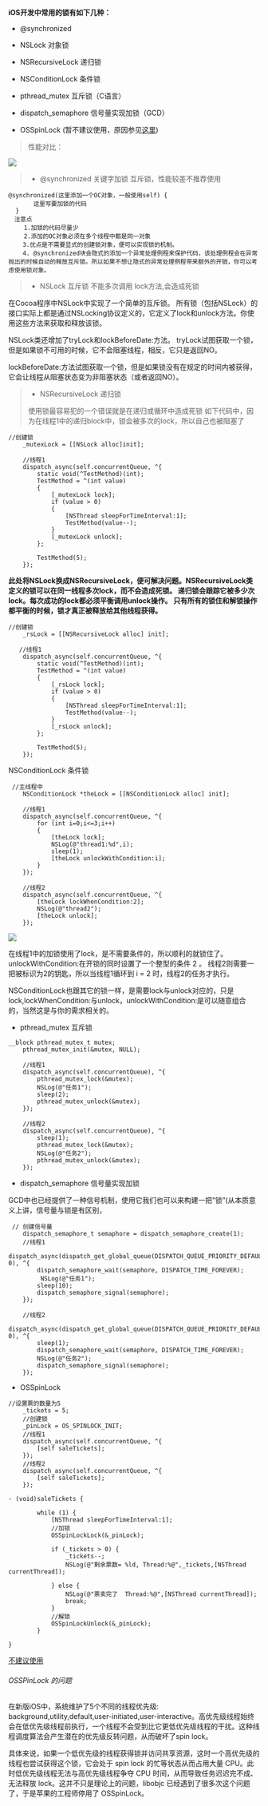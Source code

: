 **iOS开发中常用的锁有如下几种：**

+ @synchronized

+ NSLock 对象锁

+ NSRecursiveLock 递归锁

+ NSConditionLock 条件锁

+ pthread_mutex 互斥锁（C语言）

+ dispatch_semaphore 信号量实现加锁（GCD）

+ OSSpinLock (暂不建议使用，原因参见[这里](https://blog.ibireme.com/2016/01/16/spinlock_is_unsafe_in_ios/))

>性能对比：

![](https://upload-images.jianshu.io/upload_images/2208956-4a024a1c6c6214db.png?imageMogr2/auto-orient/)

> + @synchronized 关键字加锁 互斥锁，性能较差不推荐使用

```
@synchronized(这里添加一个OC对象，一般使用self) {
       这里写要加锁的代码
  }
　注意点
　　 1.加锁的代码尽量少
　　 2.添加的OC对象必须在多个线程中都是同一对象
    3.优点是不需要显式的创建锁对象，便可以实现锁的机制。
    4. @synchronized块会隐式的添加一个异常处理例程来保护代码，该处理例程会在异常抛出的时候自动的释放互斥锁。所以如果不想让隐式的异常处理例程带来额外的开销，你可以考虑使用锁对象。

```

> + NSLock 互斥锁 不能多次调用 lock方法,会造成死锁

在Cocoa程序中NSLock中实现了一个简单的互斥锁。
所有锁（包括NSLock）的接口实际上都是通过NSLocking协议定义的，它定义了lock和unlock方法。你使用这些方法来获取和释放该锁。

NSLock类还增加了tryLock和lockBeforeDate:方法。
tryLock试图获取一个锁，但是如果锁不可用的时候，它不会阻塞线程，相反，它只是返回NO。

lockBeforeDate:方法试图获取一个锁，但是如果锁没有在规定的时间内被获得，它会让线程从阻塞状态变为非阻塞状态（或者返回NO）。

> + NSRecursiveLock 递归锁
> 
> 使用锁最容易犯的一个错误就是在递归或循环中造成死锁
如下代码中，因为在线程1中的递归block中，锁会被多次的lock，所以自己也被阻塞了

```
//创建锁
    _mutexLock = [[NSLock alloc]init];
  
    //线程1
    dispatch_async(self.concurrentQueue, ^{
        static void(^TestMethod)(int);
        TestMethod = ^(int value)
        {
            [_mutexLock lock];
            if (value > 0)
            {
                [NSThread sleepForTimeInterval:1];
                TestMethod(value--);
            }
            [_mutexLock unlock];
        };
        
        TestMethod(5);
    });
```

**此处将NSLock换成NSRecursiveLock，便可解决问题。NSRecursiveLock类定义的锁可以在同一线程多次lock，而不会造成死锁。
递归锁会跟踪它被多少次lock。每次成功的lock都必须平衡调用unlock操作。
只有所有的锁住和解锁操作都平衡的时候，锁才真正被释放给其他线程获得。**

```
//创建锁
    _rsLock = [[NSRecursiveLock alloc] init];
    
   //线程1
    dispatch_async(self.concurrentQueue, ^{
        static void(^TestMethod)(int);
        TestMethod = ^(int value)
        {
            [_rsLock lock];
            if (value > 0)
            {
                [NSThread sleepForTimeInterval:1];
                TestMethod(value--);
            }
            [_rsLock unlock];
        };
        
        TestMethod(5);
    });
```

NSConditionLock 条件锁

```
 //主线程中
    NSConditionLock *theLock = [[NSConditionLock alloc] init];
    
    //线程1
    dispatch_async(self.concurrentQueue, ^{
        for (int i=0;i<=3;i++)
        {
            [theLock lock];
            NSLog(@"thread1:%d",i);
            sleep(1);
            [theLock unlockWithCondition:i];
        }
    });
    
    //线程2
    dispatch_async(self.concurrentQueue, ^{
        [theLock lockWhenCondition:2];
        NSLog(@"thread2");
        [theLock unlock];
    });
```
![](https://upload-images.jianshu.io/upload_images/2208956-3737813c40d45c9f.png?imageMogr2/auto-orient/)

在线程1中的加锁使用了lock，是不需要条件的，所以顺利的就锁住了。
unlockWithCondition:在开锁的同时设置了一个整型的条件 2 。
线程2则需要一把被标识为2的钥匙，所以当线程1循环到 i = 2 时，线程2的任务才执行。

NSConditionLock也跟其它的锁一样，是需要lock与unlock对应的，只是lock,lockWhenCondition:与unlock，unlockWithCondition:是可以随意组合的，当然这是与你的需求相关的。

+ pthread_mutex 互斥锁

```
__block pthread_mutex_t mutex;
    pthread_mutex_init(&mutex, NULL);
    
    //线程1
    dispatch_async(self.concurrentQueue), ^{
        pthread_mutex_lock(&mutex);
        NSLog(@"任务1");
        sleep(2);
        pthread_mutex_unlock(&mutex);
    });
    
    //线程2
    dispatch_async(self.concurrentQueue), ^{
        sleep(1);
        pthread_mutex_lock(&mutex);
        NSLog(@"任务2");
        pthread_mutex_unlock(&mutex);
    });
```

+ dispatch_semaphore 信号量实现加锁

GCD中也已经提供了一种信号机制，使用它我们也可以来构建一把”锁”(从本质意义上讲，信号量与锁是有区别，

```
 // 创建信号量
    dispatch_semaphore_t semaphore = dispatch_semaphore_create(1);
    //线程1
    dispatch_async(dispatch_get_global_queue(DISPATCH_QUEUE_PRIORITY_DEFAULT, 0), ^{
        dispatch_semaphore_wait(semaphore, DISPATCH_TIME_FOREVER);
         NSLog(@"任务1");
        sleep(10);
        dispatch_semaphore_signal(semaphore);
    });
    
    //线程2
    dispatch_async(dispatch_get_global_queue(DISPATCH_QUEUE_PRIORITY_DEFAULT, 0), ^{
        sleep(1);
        dispatch_semaphore_wait(semaphore, DISPATCH_TIME_FOREVER);
        NSLog(@"任务2");
        dispatch_semaphore_signal(semaphore);
    });
```

+ OSSpinLock

```
//设置票的数量为5
    _tickets = 5;
    //创建锁
    _pinLock = OS_SPINLOCK_INIT;
    //线程1
    dispatch_async(self.concurrentQueue, ^{
        [self saleTickets];
    });
    //线程2
    dispatch_async(self.concurrentQueue, ^{
        [self saleTickets];
    });

- (void)saleTickets {
    
        while (1) {
            [NSThread sleepForTimeInterval:1];
            //加锁
            OSSpinLockLock(&_pinLock);
            
            if (_tickets > 0) {
                _tickets--;
                NSLog(@"剩余票数= %ld, Thread:%@",_tickets,[NSThread currentThread]);
                
            } else {
                NSLog(@"票卖完了  Thread:%@",[NSThread currentThread]);
                break;
            }
            //解锁
            OSSpinLockUnlock(&_pinLock);
        }

}
```
[不建议使用](https://blog.ibireme.com/2016/01/16/spinlock_is_unsafe_in_ios/)

###### OSSPinLock 的问题

在新版iOS中，系统维护了5个不同的线程优先级: background,utility,default,user-initiated,user-interactive。高优先级线程始终会在低优先级线程前执行，一个线程不会受到比它更低优先级线程的干扰。这种线程调度算法会产生潜在的优先级反转问题，从而破坏了spin lock。

具体来说，如果一个低优先级的线程获得锁并访问共享资源，这时一个高优先级的线程也尝试获得这个锁，它会处于 spin lock 的忙等状态从而占用大量 CPU。此时低优先级线程无法与高优先级线程争夺 CPU 时间，从而导致任务迟迟完不成、无法释放 lock。这并不只是理论上的问题，libobjc 已经遇到了很多次这个问题了，于是苹果的工程师停用了 OSSpinLock。


